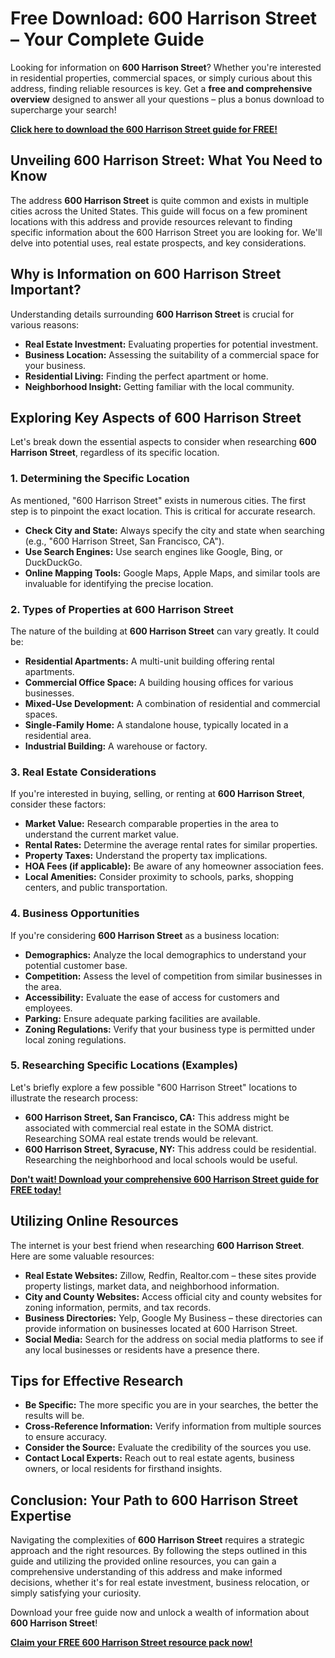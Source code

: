 # Free Download: 600 Harrison Street – Your Complete Guide

Looking for information on **600 Harrison Street**? Whether you're interested in residential properties, commercial spaces, or simply curious about this address, finding reliable resources is key. Get a **free and comprehensive overview** designed to answer all your questions – plus a bonus download to supercharge your search!

[**Click here to download the 600 Harrison Street guide for FREE!**](https://udemywork.com/600-harrison-street)

## Unveiling 600 Harrison Street: What You Need to Know

The address **600 Harrison Street** is quite common and exists in multiple cities across the United States. This guide will focus on a few prominent locations with this address and provide resources relevant to finding specific information about the 600 Harrison Street you are looking for. We'll delve into potential uses, real estate prospects, and key considerations.

## Why is Information on 600 Harrison Street Important?

Understanding details surrounding **600 Harrison Street** is crucial for various reasons:

*   **Real Estate Investment:** Evaluating properties for potential investment.
*   **Business Location:** Assessing the suitability of a commercial space for your business.
*   **Residential Living:** Finding the perfect apartment or home.
*   **Neighborhood Insight:** Getting familiar with the local community.

## Exploring Key Aspects of 600 Harrison Street

Let's break down the essential aspects to consider when researching **600 Harrison Street**, regardless of its specific location.

### 1. Determining the Specific Location

As mentioned, "600 Harrison Street" exists in numerous cities. The first step is to pinpoint the exact location. This is critical for accurate research.

*   **Check City and State:** Always specify the city and state when searching (e.g., "600 Harrison Street, San Francisco, CA").
*   **Use Search Engines:** Use search engines like Google, Bing, or DuckDuckGo.
*   **Online Mapping Tools:** Google Maps, Apple Maps, and similar tools are invaluable for identifying the precise location.

### 2. Types of Properties at 600 Harrison Street

The nature of the building at **600 Harrison Street** can vary greatly. It could be:

*   **Residential Apartments:** A multi-unit building offering rental apartments.
*   **Commercial Office Space:** A building housing offices for various businesses.
*   **Mixed-Use Development:** A combination of residential and commercial spaces.
*   **Single-Family Home:** A standalone house, typically located in a residential area.
*   **Industrial Building:** A warehouse or factory.

### 3. Real Estate Considerations

If you're interested in buying, selling, or renting at **600 Harrison Street**, consider these factors:

*   **Market Value:** Research comparable properties in the area to understand the current market value.
*   **Rental Rates:** Determine the average rental rates for similar properties.
*   **Property Taxes:** Understand the property tax implications.
*   **HOA Fees (if applicable):** Be aware of any homeowner association fees.
*   **Local Amenities:** Consider proximity to schools, parks, shopping centers, and public transportation.

### 4. Business Opportunities

If you're considering **600 Harrison Street** as a business location:

*   **Demographics:** Analyze the local demographics to understand your potential customer base.
*   **Competition:** Assess the level of competition from similar businesses in the area.
*   **Accessibility:** Evaluate the ease of access for customers and employees.
*   **Parking:** Ensure adequate parking facilities are available.
*   **Zoning Regulations:** Verify that your business type is permitted under local zoning regulations.

### 5. Researching Specific Locations (Examples)

Let's briefly explore a few possible "600 Harrison Street" locations to illustrate the research process:

*   **600 Harrison Street, San Francisco, CA:** This address might be associated with commercial real estate in the SOMA district. Researching SOMA real estate trends would be relevant.
*   **600 Harrison Street, Syracuse, NY:** This address could be residential. Researching the neighborhood and local schools would be useful.

[**Don't wait! Download your comprehensive 600 Harrison Street guide for FREE today!**](https://udemywork.com/600-harrison-street)

## Utilizing Online Resources

The internet is your best friend when researching **600 Harrison Street**. Here are some valuable resources:

*   **Real Estate Websites:** Zillow, Redfin, Realtor.com – these sites provide property listings, market data, and neighborhood information.
*   **City and County Websites:** Access official city and county websites for zoning information, permits, and tax records.
*   **Business Directories:** Yelp, Google My Business – these directories can provide information on businesses located at 600 Harrison Street.
*   **Social Media:** Search for the address on social media platforms to see if any local businesses or residents have a presence there.

## Tips for Effective Research

*   **Be Specific:** The more specific you are in your searches, the better the results will be.
*   **Cross-Reference Information:** Verify information from multiple sources to ensure accuracy.
*   **Consider the Source:** Evaluate the credibility of the sources you use.
*   **Contact Local Experts:** Reach out to real estate agents, business owners, or local residents for firsthand insights.

## Conclusion: Your Path to 600 Harrison Street Expertise

Navigating the complexities of **600 Harrison Street** requires a strategic approach and the right resources. By following the steps outlined in this guide and utilizing the provided online resources, you can gain a comprehensive understanding of this address and make informed decisions, whether it's for real estate investment, business relocation, or simply satisfying your curiosity.

Download your free guide now and unlock a wealth of information about **600 Harrison Street**!

[**Claim your FREE 600 Harrison Street resource pack now!**](https://udemywork.com/600-harrison-street)
